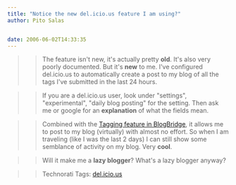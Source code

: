 ```yaml
---
title: "Notice the new del.icio.us feature I am using?"
author: Pito Salas


date: 2006-06-02T14:33:35
---
```



>>

>> The feature isn't new, it's actually pretty **old**. It's also very poorly
documented. But it's **new** to me. I've configured del.icio.us to
automatically create a post to my blog of all the tags I've submitted in the
last 24 hours.

>>

>> If you are a del.icio.us user, look under "settings", "experimental",
"daily blog posting" for the setting. Then ask me or google for an
**explanation** of what the fields mean.

>>

>> Combined with the [Tagging feature in
BlogBridge](<http://www.blogbridge.com/archives/2005/07/blogbridge_does.php>),
it allows me to post to my blog (virtually) with almost no effort. So when I
am traveling (like I was the last 2 days) I can still show some semblance of
activity on my blog. Very **cool**.

>>

>> Will it make me a **lazy blogger**? What's a lazy blogger anyway?

>>

>> Technorati Tags: [del.icio.us](<http://www.technorati.com/tag/del.icio.us>)


